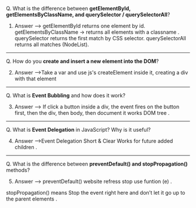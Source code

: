 

Q. What is the difference between **getElementById, getElementsByClassName, and querySelector / querySelectorAll**?
1. Answer -->
getElementById returns one element by id.
getElementsByClassName → returns all elements with a classname .
querySelector  returns the first match by CSS selector.
querySelectorAll  returns all matches (NodeList).

-------------

Q. How do you **create and insert a new element into the DOM**?

2. Answer -->Take a var and use js's createElement inside it, creating a div with that element

---------------------
Q. What is **Event Bubbling** and how does it work?

3. Answer -->
If click a button inside a div, the event fires on the button first, then the div, then body, then document  it works DOM tree .

----------------------

Q. What is **Event Delegation** in JavaScript? Why is it useful?

4. Answer -->Event Delegation Short & Clear Works for future added children .

---------------------

Q. What is the difference between **preventDefault() and stopPropagation()** methods?

5. Answer -->
preventDefault() website refress stop use funtion (e) .

stopPropagation() means Stop the event right here and don’t let it go up to the parent elements .
